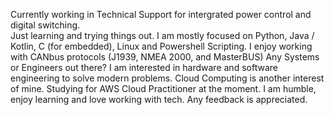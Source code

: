 Currently working in Technical Support for intergrated power control and digital switching.    
Just learning and trying things out.  I am mostly focused on Python, Java / Kotlin, C (for embedded), Linux and Powershell Scripting.
I enjoy working with CANbus protocols (J1939, NMEA 2000, and MasterBUS)
Any Systems or Engineers out there?  I am interested in hardware and software engineering to solve modern problems.
Cloud Computing is another interest of mine.  Studying for AWS Cloud Practitioner at the moment.
I am humble, enjoy learning and love working with tech.
Any feedback is appreciated.  
